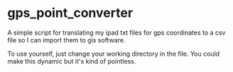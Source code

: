 # gps_point_converter
A simple script for translating my ipad txt files for gps coordinates to a csv file so I can import them to gis software.

To use yourself, just change your working directory in the file. You could make this dynamic but it's kind of pointless.
